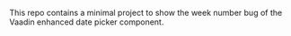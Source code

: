 This repo contains a minimal project to show the week number bug of the Vaadin enhanced date picker component.